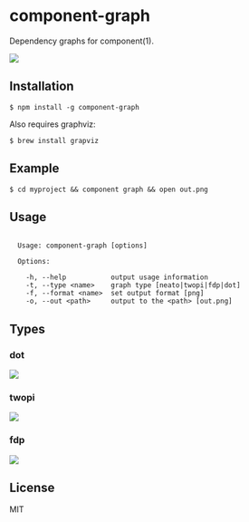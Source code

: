 
# component-graph

  Dependency graphs for component(1).

  ![](http://f.cl.ly/items/2H0K2h0I0B460V0A2G3n/dot.png)

## Installation

    $ npm install -g component-graph

Also requires graphviz:

    $ brew install grapviz

## Example

```
$ cd myproject && component graph && open out.png
```

## Usage

```

  Usage: component-graph [options]

  Options:

    -h, --help           output usage information
    -t, --type <name>    graph type [neato|twopi|fdp|dot]
    -f, --format <name>  set output format [png]
    -o, --out <path>     output to the <path> [out.png]

```

## Types

### dot

  ![](http://f.cl.ly/items/2H0K2h0I0B460V0A2G3n/dot.png)

### twopi

  ![](http://f.cl.ly/items/3g3I283o3U0K0F0X3o3m/twopi.png)

### fdp

  ![](http://f.cl.ly/items/3T1N373F1h1k1L0Z0s1G/fdp.png)

## License

  MIT
